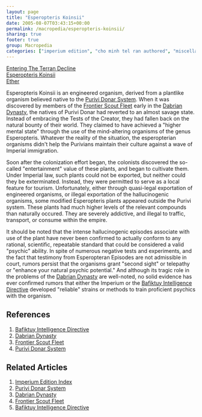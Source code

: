 ```yaml
---
layout: page
title: "Esperopteris Koinsii"
date: 2005-08-07T03:43:15+00:00
permalink: /macropedia/esperopteris-koinsii/
sharing: true
footer: true
group: Macropedia
categories: ["imperium edition", "cho minh tel ran authored", "miscellaneous equipment"]
---
```


<div class='row'>
	<div class='col-md-4'><a href='/macropedia/entering-first-decline'>Entering The Terran Decline</a></div>
	<div class='col-md-4'><a href='/macropedia/esperopteris-koinsii'>Esperopteris Koinsii</a></div>
	<div class='col-md-4'><a href='/macropedia/ether'>Ether</a></div>
</div>


Esperopteris Koinsii is an engineered organism, derived from a plantlike organism believed native to the [Purivi Donar System](/macropedia/purivi-donar-system). When it was discovered by members of the [Frontier Scout Fleet](/macropedia/frontier-scout-fleet) early in the [Dabrian Dynasty](/macropedia/dabrian-dynasty), the natives of Purivi Donar had reverted to an almost savage state. Instead of embracing the Tests of the Creator, they had fallen back on the natural bounty of their world. They claimed to have achieved a "higher mental state" through the use of the mind-altering organisms of the genus Esperopteris. Whatever the reality of the situation, the esperopterian organisms didn't help the Purivians maintain their culture against a wave of Imperial immigration.

Soon after the colonization effort began, the colonists discovered the so-called "entertainment" value of these plants, and began to cultivate them. Under Imperial law, such plants could not be exported, but neither could they be exterminated. Instead, they were permitted to serve as a local feature for tourism. Unfortunately, either through quasi-legal exportation of engineered organisms, or illegal exportation of the hallucinogenic organisms, some modified Esperopteris plants appeared outside the Purivi system. These plants had much higher levels of the relevant compounds than naturally occured. They are severely addictive, and illegal to traffic, transport, or consume within the empire.

It should be noted that the intense hallucinogenic episodes associate with use of the plant have never been confirmed to actually conform to any rational, scientific, repeatable standard that could be considered a valid "psychic" ability. In spite of numerous negative tests and experiments, and the fact that testimony from Esperopteran Episodes are not admissible in court, rumors persist that the organisms grant "second sight" or telepathy or "enhance your natural psychic potential." And although its tragic role in the problems of the [Dabrian Dynasty](/macropedia/dabrian-dynasty) are well-noted, no solid evidence has ever confirmed rumors that either the Imperium or the [Bafiktuy Intelligence Directive](/macropedia/bafiktuy-intelligence-directive) developed "reliable" strains or methods to train proficient psychics with the organism.

## References
1. [Bafiktuy Intelligence Directive](/macropedia/bafiktuy-intelligence-directive)
1. [Dabrian Dynasty](/macropedia/dabrian-dynasty)
1. [Frontier Scout Fleet](/macropedia/frontier-scout-fleet)
1. [Purivi Donar System](/macropedia/purivi-donar-system) 

## Related Articles

1. [Imperium Edition Index](/macropedia/imperium-edition-index)
2. [Purivi Donar System](/macropedia/purivi-donar-system)
3. [Dabrian Dynasty](/macropedia/dabrian-dynasty)
4. [Frontier Scout Fleet](/macropedia/frontier-scout-fleet)
5. [Bafiktuy Intelligence Directive](/macropedia/bafiktuy-intelligence-directive)


  
